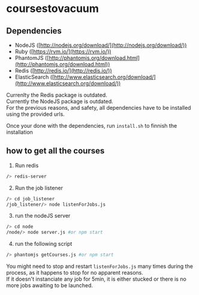 # coursestovacuum


## Dependencies

 - NodeJS ([http://nodejs.org/download/](http://nodejs.org/download/))  
 - Ruby ([https://rvm.io/](https://rvm.io/))  
 - PhantomJS ([http://phantomjs.org/download.html](http://phantomjs.org/download.html))  
 - Redis ([http://redis.io/](http://redis.io/))  
 - ElasticSearch ([http://www.elasticsearch.org/download/](http://www.elasticsearch.org/download/))  

Currenlty the Redis package is outdated.  
Currently the NodeJS package is outdated.  
For the previous reasons, and safety, all dependencies have to be installed using the provided urls.  

Once your done with the dependencies, run `install.sh` to finnish the installation

## how to get all the courses

1. Run redis
 ```bash
 /> redis-server
 ```

2. Run the job listener
 ```bash
 /> cd job_listener
 /job_listener/> node listenForJobs.js
 ```

3. run the nodeJS server
 ```bash
 /> cd node
 /node/> node server.js #or npm start
 ```

4. run the following script
 ```bash
 /> phantomjs getCourses.js #or npm start
 ```
 

You might need to stop and restart `listenForJobs.js` many times during the process, as it happens to stop for no apparent reasons.  
If it doesn't instanciate any job for 5min, it is either stucked or there is no more jobs awaiting to be launched.  

